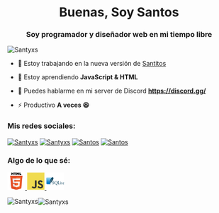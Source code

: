 <h1 align="center">Buenas, Soy Santos</h1>
<h3 align="center">Soy programador y diseñador web en mi tiempo libre</h3>

<p align="left"> <img src="https://komarev.com/ghpvc/?username=Santyxs&label=Profile%20views&color=0e75b6&style=flat" alt="Santyxs" /> </p>

- 🔭 Estoy trabajando en la nueva versión de [Santitos](https://www.santitos.tk)

- 🔎 Estoy aprendiendo **JavaScript & HTML**

- 📩 Puedes hablarme en mi server de Discord **https://discord.gg/**

- ⚡ Productivo **A veces 😆**

<h3 align="left">Mis redes sociales:</h3>
<p align="left">
<a href="https://twitter.com/Santyxs" target="blank"><img align="center" src="https://raw.githubusercontent.com/rahuldkjain/github-profile-readme-generator/master/src/images/icons/Social/twitter.svg" alt="Santyxs" height="30" width="40" /></a>
<a href="https://instagram.com/santos_grey" target="blank"><img align="center" src="https://raw.githubusercontent.com/rahuldkjain/github-profile-readme-generator/master/src/images/icons/Social/instagram.svg" alt="Santyxs" height="30" width="40" /></a>
<a href="https://www.youtube.com/c/Santos Grey" target="blank"><img align="center" src="https://raw.githubusercontent.com/rahuldkjain/github-profile-readme-generator/master/src/images/icons/Social/youtube.svg" alt="Santos" height="30" width="40" /></a>
<a href="https://discord.gg/34325" target="blank"><img align="center" src="https://raw.githubusercontent.com/rahuldkjain/github-profile-readme-generator/master/src/images/icons/Social/discord.svg" alt="Santos" height="30" width="40" /></a>
</p>

<h3 align="left">Algo de lo que sé:</h3>
<p align="left"> 
<a href="https://www.w3.org/html/" target="_blank"> <img src="https://raw.githubusercontent.com/devicons/devicon/master/icons/html5/html5-original-wordmark.svg" alt="HTML5" width="40" height="40"/> </a> <a href="https://developer.mozilla.org/es-ES/docs/Web/JavaScript" target="_blank"> <img src="https://raw.githubusercontent.com/devicons/devicon/master/icons/javascript/javascript-original.svg" alt="JavaScript" width="40" height="40"/> </a> <a href="https://www.sqlite.com/" target="_blank"> <img src="https://raw.githubusercontent.com/devicons/devicon/master/icons/sqlite/sqlite-original-wordmark.svg" alt="SQLite" width="40" height="40"/> </a> </p>

<p><img align="left" src="https://github-readme-stats.vercel.app/api/top-langs?username=Santyxs&show_icons=true&locale=en&layout=compact" alt="Santyxs" /></p>

<p><img align="center" src="https://github-readme-stats.vercel.app/api?username=Santyxs&show_icons=true&locale=en" alt="Santyxs" /></p>
